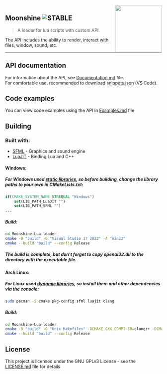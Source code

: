 <img src="resources/icon.ico" align="right" width="150" />

## Moonshine ![STABLE](https://img.shields.io/static/v1?label=stage&message=stable&color=blue)
> A loader for lua scripts with custom API.

The API includes the ability to render, interact with files, window, sound, etc.

---

## API documentation
For information about the API, see [Documentation.md](Documentation.md) file.  
For comfortable use, recommended to download [snippets.json](snippets.json) (VS Code).

## Code examples
You can view code examples using the API in [Examples.md](Examples.md) file

## Building
### Built with:
- [SFML](https://www.sfml-dev.org) - Graphics and sound engine
- [LuaJIT](https://luajit.org/luajit.html) - Binding Lua and C++

#### Windows:
##### For Windows used <u>static libraries</u>, so before building, change the library paths to your own in CMakeLists.txt:
```cmake
if(CMAKE_SYSTEM_NAME STREQUAL "Windows")
    set(LIB_PATH_LuaJIT "")
    set(LIB_PATH_SFML "")
...
```
##### Build:
```sh
cd Moonshine-Lua-loader
cmake -B "build" -G "Visual Studio 17 2022" -A "Win32"
cmake --build "build" --config Release
```
##### The build is complete, but don't forget to copy openal32.dll to the directory with the executable file.
#### Arch Linux:
##### For Linux used <u>dynamic libraries</u>, so install them and other dependencies via the console:
```sh
sudo pacman -S cmake pkg-config sfml luajit clang
```
##### Build:
```sh
cd Moonshine-Lua-loader
cmake -B "build" -G "Unix Makefiles" -DCMAKE_CXX_COMPILER=clang++ -DCMAKE_C_COMPILER=clang
cmake --build "build" --config Release
```

## License
This project is licensed under the GNU GPLv3 License - see the [LICENSE.md](LICENSE.md) file for details
